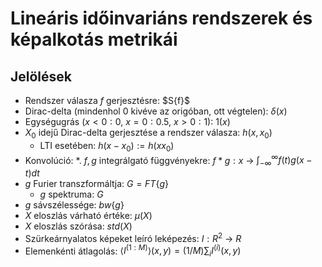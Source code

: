 # Lineáris időinvariáns rendszerek és képalkotás metrikái

## Jelölések

- Rendszer válasza $f$ gerjesztésre: $S\{f\}\$
- Dirac-delta (mindenhol 0 kivéve az origóban, ott végtelen): $\delta(x)$
- Egységugrás ($x<0:0$, $x=0:0.5$, $x>0:1$): $1(x)$
- $X_0$ idejű Dirac-delta gerjesztése a rendszer válasza: $h(x,x_0)$
  - LTI esetében: $h(x-x_0):= h(xx_0)$
- Konvolúció: $*$. $f,g$ integrálgató függvényekre: $f*g:x$ &rarr; $\int _{-\infty} ^{\infty}{f(t)g(x-t)}dt$
- $g$ Furier transzformáltja: $G=FT\{g\}$
  - $g$ spektruma: $G$
- $g$ sávszélessége: $bw\{g\}$
- $X$ eloszlás várható értéke: $\mu(X)$
- $X$ eloszlás szórása: $std(X)$
- Szürkeárnyalatos képeket leíró leképezés: $I:R^2$ &rarr; $R$
- Elemenkénti átlagolás: $\langle I^{(1:M)}\rangle (x,y)=(1/M) \sum _i I^{(i)}(x,y)$